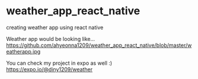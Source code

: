 # weather_app_react_native
creating weather app using react native

Weather app would be looking like...
https://github.com/ahyeonna1209/weather_app_react_native/blob/master/weatherapp.jpg

You can check my project in expo as well :)
https://expo.io/@diny1209/weather


